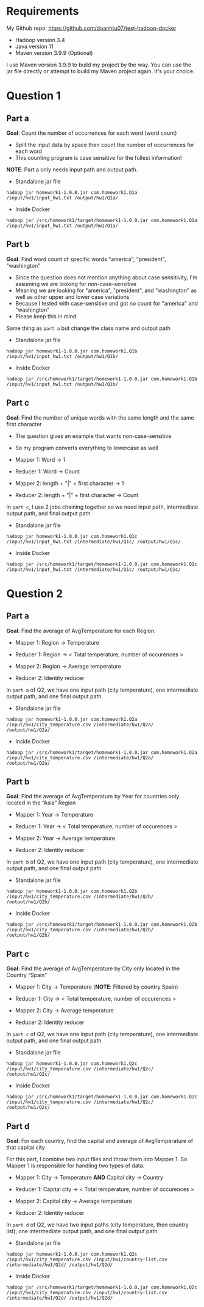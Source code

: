 # Requirements

My Github repo: https://github.com/doanhtu07/test-hadoop-docker

- Hadoop version 3.4
- Java version 11
- Maven version 3.9.9 (Optional)

I use Maven version 3.9.9 to build my project by the way. You can use the jar file directly or attempt to build my Maven project again. It's your choice.

# Question 1

## Part a

**Goal**: Count the number of occurrences for each word (word count)

- Split the input data by space then count the number of occurrences for each word
- This counting program is case sensitive for the fullest information!

**NOTE**: Part a only needs input path and output path.

- Standalone jar file

```
hadoop jar homework1-1.0.0.jar com.homework1.Q1a /input/hw1/input_hw1.txt /output/hw1/Q1a/
```

- Inside Docker

```
hadoop jar /src/homework1/target/homework1-1.0.0.jar com.homework1.Q1a /input/hw1/input_hw1.txt /output/hw1/Q1a/
```

## Part b

**Goal**: Find word count of specific words "america", "president", "washington"

- Since the question does not mention anything about case sensitivity, I'm assuming we are looking for non-case-sensitive
- Meaning we are looking for "america", "president", and "washington" as well as other upper and lower case variations
- Because I tested with case-sensitive and got no count for "america" and "washington"
- Please keep this in mind

Same thing as `part a` but change the class name and output path

- Standalone jar file

```
hadoop jar homework1-1.0.0.jar com.homework1.Q1b /input/hw1/input_hw1.txt /output/hw1/Q1b/
```

- Inside Docker

```
hadoop jar /src/homework1/target/homework1-1.0.0.jar com.homework1.Q1b /input/hw1/input_hw1.txt /output/hw1/Q1b/
```

## Part c

**Goal**: Find the number of unique words with the same length and the same first character

- The question gives an example that wants non-case-sensitive
- So my program converts everything to lowercase as well

- Mapper 1: Word -> 1
- Reducer 1: Word -> Count

- Mapper 2: length + "|" + first character -> 1
- Reducer 2: length + "|" + first character -> Count

In `part c`, I use 2 jobs chaining together so we need input path, intermediate output path, and final output path

- Standalone jar file

```
hadoop jar homework1-1.0.0.jar com.homework1.Q1c /input/hw1/input_hw1.txt /intermediate/hw1/Q1c/ /output/hw1/Q1c/
```

- Inside Docker

```
hadoop jar /src/homework1/target/homework1-1.0.0.jar com.homework1.Q1c /input/hw1/input_hw1.txt /intermediate/hw1/Q1c/ /output/hw1/Q1c/
```

# Question 2

## Part a

**Goal**: Find the average of AvgTemperature for each Region.

- Mapper 1: Region -> Temperature
- Reducer 1: Region -> < Total temperature, number of occurences >

- Mapper 2: Region -> Average temperature
- Reducer 2: Identity reducer

In `part a` of Q2, we have one input path (city temperature), one intermediate output path, and one final output path

- Standalone jar file

```
hadoop jar homework1-1.0.0.jar com.homework1.Q2a /input/hw1/city_temperature.csv /intermediate/hw1/Q2a/ /output/hw1/Q2a/
```

- Inside Docker

```
hadoop jar /src/homework1/target/homework1-1.0.0.jar com.homework1.Q2a /input/hw1/city_temperature.csv /intermediate/hw1/Q2a/ /output/hw1/Q2a/
```

## Part b

**Goal**: Find the average of AvgTemperature by Year for countries only located in the “Asia” Region

- Mapper 1: Year -> Temperature
- Reducer 1: Year -> < Total temperature, number of occurences >

- Mapper 2: Year -> Average temperature
- Reducer 2: Identity reducer

In `part b` of Q2, we have one input path (city temperature), one intermediate output path, and one final output path

- Standalone jar file

```
hadoop jar homework1-1.0.0.jar com.homework1.Q2b /input/hw1/city_temperature.csv /intermediate/hw1/Q2b/ /output/hw1/Q2b/
```

- Inside Docker

```
hadoop jar /src/homework1/target/homework1-1.0.0.jar com.homework1.Q2b /input/hw1/city_temperature.csv /intermediate/hw1/Q2b/ /output/hw1/Q2b/
```

## Part c

**Goal**: Find the average of AvgTemperature by City only located in the Country “Spain”

- Mapper 1: City -> Temperature (**NOTE**: Filtered by country Spain)
- Reducer 1: City -> < Total temperature, number of occurences >

- Mapper 2: City -> Average temperature
- Reducer 2: Identity reducer

In `part c` of Q2, we have one input path (city temperature), one intermediate output path, and one final output path

- Standalone jar file

```
hadoop jar homework1-1.0.0.jar com.homework1.Q2c /input/hw1/city_temperature.csv /intermediate/hw1/Q2c/ /output/hw1/Q2c/
```

- Inside Docker

```
hadoop jar /src/homework1/target/homework1-1.0.0.jar com.homework1.Q2c /input/hw1/city_temperature.csv /intermediate/hw1/Q2c/ /output/hw1/Q2c/
```

## Part d

**Goal**: For each country, find the capital and average of AvgTemperature of that capital city

For this part, I combine two input files and throw them into Mapper 1. So Mapper 1 is responsible for handling two types of data.

- Mapper 1: City -> Temperature **AND** Capital city -> Country
- Reducer 1: Capital city -> < Total temperature, number of occurences >

- Mapper 2: Capital city -> Average temperature
- Reducer 2: Identity reducer

In `part d` of Q2, we have two input paths (city temperature, then country list), one intermediate output path, and one final output path

- Standalone jar file

```
hadoop jar homework1-1.0.0.jar com.homework1.Q2c /input/hw1/city_temperature.csv /input/hw1/country-list.csv /intermediate/hw1/Q2d/ /output/hw1/Q2d/
```

- Inside Docker

```
hadoop jar /src/homework1/target/homework1-1.0.0.jar com.homework1.Q2c /input/hw1/city_temperature.csv /input/hw1/country-list.csv /intermediate/hw1/Q2d/ /output/hw1/Q2d/
```
